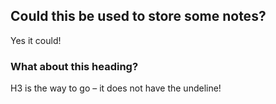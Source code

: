 <h2>Could this be used to store some notes?</h2>
Yes it could!

<h3>What about this heading?</h3>
H3 is the way to go – it does not have the undeline!

